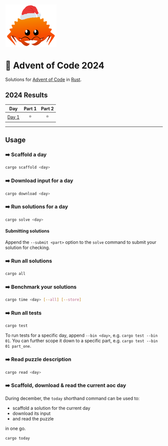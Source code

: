 <img src="./.assets/christmas_ferris.png" width="164">

# 🎄 Advent of Code 2024

Solutions for [Advent of Code](https://adventofcode.com/) in [Rust](https://www.rust-lang.org/).

<!--- advent_readme_stars table --->
## 2024 Results

| Day | Part 1 | Part 2 |
| :---: | :---: | :---: |
| [Day 1](https://adventofcode.com/2024/day/1) | ⭐ | ⭐ |
<!--- advent_readme_stars table --->

<!--- benchmarking table --->

---

## Usage

### ➡️ Scaffold a day

```sh
cargo scaffold <day>
```

### ➡️ Download input for a day

```sh
cargo download <day>
```

### ➡️ Run solutions for a day

```sh
cargo solve <day>
```

#### Submitting solutions

Append the `--submit <part>` option to the `solve` command to submit your solution for checking.

### ➡️ Run all solutions

```sh
cargo all
```

### ➡️ Benchmark your solutions

```sh
cargo time <day> [--all] [--store]
```

### ➡️ Run all tests

```sh
cargo test
```

To run tests for a specific day, append `--bin <day>`, e.g. `cargo test --bin 01`. You can further scope it down to a specific part, e.g. `cargo test --bin 01 part_one`.

### ➡️ Read puzzle description

```sh
cargo read <day>
```

### ➡️ Scaffold, download & read the current aoc day

During december, the `today` shorthand command can be used to:

-   scaffold a solution for the current day
-   download its input
-   and read the puzzle

in one go.

```sh
cargo today
```
